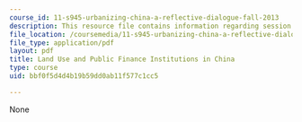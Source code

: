```yaml
---
course_id: 11-s945-urbanizing-china-a-reflective-dialogue-fall-2013
description: This resource file contains information regarding session 4.
file_location: /coursemedia/11-s945-urbanizing-china-a-reflective-dialogue-fall-2013/bbf0f5d4d4b19b59dd0ab11f577c1cc5_MIT11_S945F13_Session4.pdf
file_type: application/pdf
layout: pdf
title: Land Use and Public Finance Institutions in China
type: course
uid: bbf0f5d4d4b19b59dd0ab11f577c1cc5

---
```

None